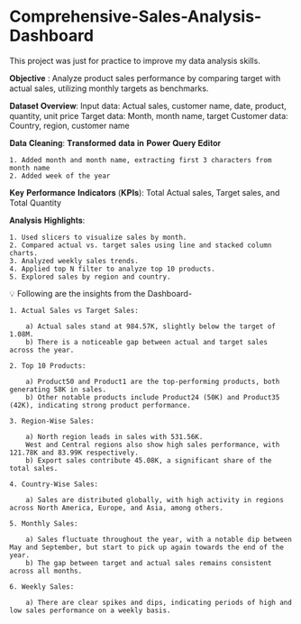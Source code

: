 
# Comprehensive-Sales-Analysis-Dashboard

This project was just for practice to improve my data analysis skills.

𝐎𝐛𝐣𝐞𝐜𝐭𝐢𝐯𝐞 : Analyze product sales performance by comparing target with actual sales, utilizing monthly targets as benchmarks. 

𝐃𝐚𝐭𝐚𝐬𝐞𝐭 𝐎𝐯𝐞𝐫𝐯𝐢𝐞𝐰:
 Input data: Actual sales, customer name, date, product, quantity, unit price
 Target data: Month, month name, target
 Customer data: Country, region, customer name
 
 𝐃𝐚𝐭𝐚 𝐂𝐥𝐞𝐚𝐧𝐢𝐧𝐠: 𝐓𝐫𝐚𝐧𝐬𝐟𝐨𝐫𝐦𝐞𝐝 𝐝𝐚𝐭𝐚 𝐢𝐧 𝐏𝐨𝐰𝐞𝐫 𝐐𝐮𝐞𝐫𝐲 𝐄𝐝𝐢𝐭𝐨𝐫
    
    1. Added month and month name, extracting first 3 characters from month name
    2. Added week of the year
    
𝐊𝐞𝐲 𝐏𝐞𝐫𝐟𝐨𝐫𝐦𝐚𝐧𝐜𝐞 𝐈𝐧𝐝𝐢𝐜𝐚𝐭𝐨𝐫𝐬 (𝐊𝐏𝐈𝐬): 
 Total Actual sales, Target sales, and Total Quantity
 
 𝐀𝐧𝐚𝐥𝐲𝐬𝐢𝐬 𝐇𝐢𝐠𝐡𝐥𝐢𝐠𝐡𝐭𝐬:
   
    1. Used slicers to visualize sales by month.
    2. Compared actual vs. target sales using line and stacked column charts.
    3. Analyzed weekly sales trends.
    4. Applied top N filter to analyze top 10 products.
    5. Explored sales by region and country.
 
 💡 Following are the insights from the Dashboard-
    
    1. Actual Sales vs Target Sales:

        a) Actual sales stand at 984.57K, slightly below the target of 1.08M.
        b) There is a noticeable gap between actual and target sales across the year.

    2. Top 10 Products:

        a) Product50 and Product1 are the top-performing products, both generating 58K in sales.
        b) Other notable products include Product24 (50K) and Product35 (42K), indicating strong product performance.

    3. Region-Wise Sales:

        a) North region leads in sales with 531.56K.
        West and Central regions also show high sales performance, with 121.78K and 83.99K respectively.
        b) Export sales contribute 45.08K, a significant share of the total sales.

    4. Country-Wise Sales:

        a) Sales are distributed globally, with high activity in regions across North America, Europe, and Asia, among others.

    5. Monthly Sales:

        a) Sales fluctuate throughout the year, with a notable dip between May and September, but start to pick up again towards the end of the year.
        b) The gap between target and actual sales remains consistent across all months.

    6. Weekly Sales:

        a) There are clear spikes and dips, indicating periods of high and low sales performance on a weekly basis.


